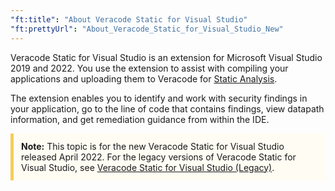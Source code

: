 ```yaml
---
"ft:title": "About Veracode Static for Visual Studio"
"ft:prettyUrl": "About_Veracode_Static_for_Visual_Studio_New"
---
```

Veracode Static for Visual Studio is an extension for Microsoft Visual Studio 2019 and 2022. You use the extension to assist with compiling your applications and uploading them to Veracode for [Static Analysis](https://docs.veracode.com/r/c_static_overview). 

The extension enables you to identify and work with security findings in your application, go to the line of code that contains findings, view datapath information, and get remediation guidance from within the IDE.

 <p style="background-color:#FFFCF3; padding: 12px; border-left: 5px solid #F7CD55;"><b>Note:</b> This topic is for the new Veracode Static for Visual Studio released April 2022. For the legacy versions of Veracode Static for Visual Studio, see <a href="https://docs.veracode.com/r/c_title_VS">Veracode Static for Visual Studio (Legacy)</a>.</p>